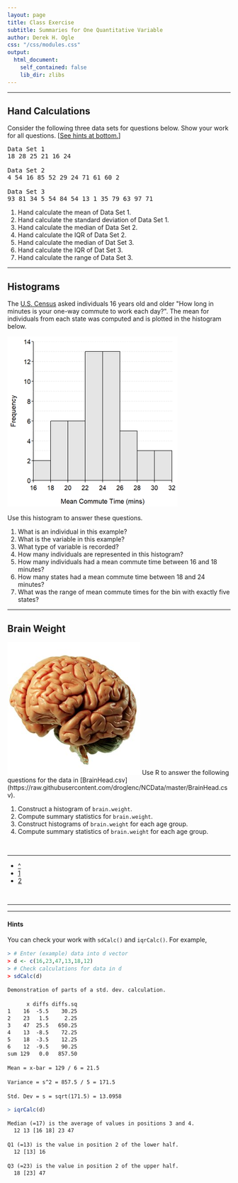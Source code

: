 ```yaml
---
layout: page
title: Class Exercise
subtitle: Summaries for One Quantitative Variable
author: Derek H. Ogle
css: "/css/modules.css"
output:
  html_document:
    self_contained: false
    lib_dir: zlibs
---
```






----

## Hand Calculations

Consider the following three data sets for questions below. Show your work for all questions. [[See hints at bottom.](#hints)]

<pre>
Data Set 1
18 28 25 21 16 24

Data Set 2
4 54 16 85 52 29 24 71 61 60 2

Data Set 3
93 81 34 5 54 84 54 13 1 35 79 63 97 71
</pre>

1. Hand calculate the mean of Data Set 1.
1. Hand calculate the standard deviation of Data Set 1.
1. Hand calculate the median of Data Set 2.
1. Hand calculate the IQR of Data Set 2.
1. Hand calculate the median of Dat Set 3.
1. Hand calculate the IQR of Dat Set 3.
1. Hand calculate the range of Data Set 3.

----

## Histograms

The [U.S. Census](http://www.indexmundi.com/facts/united-states/quick-facts/all-states/average-commute-time#map) asked individuals 16 years old and older "How long in minutes is your one-way commute to work each day?".  The mean for individuals from each state was computed and is plotted in the histogram below.

<img src="UEDAQuant1_CE1_files/figure-html/unnamed-chunk-3-1.png" width="384" />

Use this histogram to answer these questions.

1. What is an individual in this example?
1. What is the variable in this example?
1. What type of variable is recorded?
1. How many individuals are represented in this histogram?
1. How many individuals had a mean commute time between 16 and 18 minutes?
1. How many states had a mean commute time between 18 and 24 minutes?
1. What was the range of mean commute times for the bin with exactly five states?

----

## Brain Weight
<img src="zimgs/brain.jpg" alt="Brain" class="img-right">
Use R to answer the following questions for the data in [BrainHead.csv](https://raw.githubusercontent.com/droglenc/NCData/master/BrainHead.csv).

1. Construct a histogram of `brain.weight`.
1. Compute summary statistics for `brain.weight`.
1. Construct histograms of `brain.weight` for each age group.
1. Compute summary statistics of `brain.weight` for each age group.

<br>

----

<div class="text-center">
<ul class="pagination pagination-lg">
  <li><a href="../UEDAQuant1.html">^</a></li>
  <li class="active"><a href="#">1</a></li>
  <li><a href="UEDAQuant1_CE2.html">2</a></li>
</ul>

<br>

----

----

#### Hints

You can check your work with `sdCalc()` and `iqrCalc()`. For example,

```r
> # Enter (example) data into d vector
> d <- c(16,23,47,13,18,12)
> # Check calculations for data in d
> sdCalc(d)
```

```
Demonstration of parts of a std. dev. calculation.

      x diffs diffs.sq
1    16  -5.5    30.25
2    23   1.5     2.25
3    47  25.5   650.25
4    13  -8.5    72.25
5    18  -3.5    12.25
6    12  -9.5    90.25
sum 129   0.0   857.50

Mean = x-bar = 129 / 6 = 21.5 

Variance = s^2 = 857.5 / 5 = 171.5 

Std. Dev = s = sqrt(171.5) = 13.0958
```

```r
> iqrCalc(d)
```

```
Median (=17) is the average of values in positions 3 and 4.
  12 13 [16 18] 23 47

Q1 (=13) is the value in position 2 of the lower half.
  12 [13] 16

Q3 (=23) is the value in position 2 of the upper half.
  18 [23] 47
```

